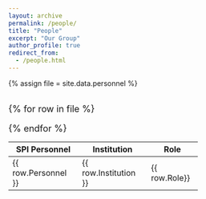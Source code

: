 ```yaml
---
layout: archive
permalink: /people/
title: "People"
excerpt: "Our Group"
author_profile: true
redirect_from: 
  - /people.html
---
```


{% assign file = site.data.personnel %}

<div class="display compact" style="height:100%; width:75%; font-size:18px; overflow:auto;">

<table id="catalogue" class="display">
<thead>
<tr class="header">
<th style="font-size: 16px" data-sort>SPI Personnel</th>
<th style="font-size: 16px">Institution</th>
<th style="font-size: 16px">Role</th>

</tr>
</thead>
<tbody>

{% for row in file %}
  <tr>
  <td> {{ row.Personnel }} </td>
  <td> {{ row.Institution }}</td>
  <td> {{ row.Role}} </td>
  </tr>
{% endfor %}
</tbody>
</table>

</div>
